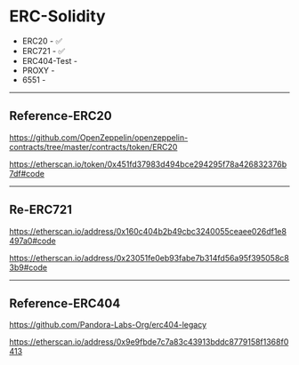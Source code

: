 # ERC-Solidity

- ERC20 - ✅
- ERC721 - ✅
- ERC404-Test -
- PROXY - 
- 6551 -
 
---

## Reference-ERC20

https://github.com/OpenZeppelin/openzeppelin-contracts/tree/master/contracts/token/ERC20

https://etherscan.io/token/0x451fd37983d494bce294295f78a426832376b7df#code

---

## Re-ERC721

https://etherscan.io/address/0x160c404b2b49cbc3240055ceaee026df1e8497a0#code

https://etherscan.io/address/0x23051fe0eb93fabe7b314fd56a95f395058c83b9#code

---

## Reference-ERC404

https://github.com/Pandora-Labs-Org/erc404-legacy

https://etherscan.io/address/0x9e9fbde7c7a83c43913bddc8779158f1368f0413
